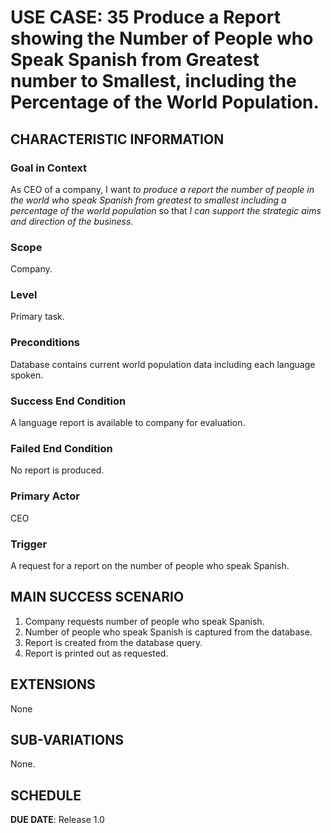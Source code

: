 # USE CASE: 35 Produce a Report showing the Number of People who Speak Spanish from Greatest number to Smallest, including the Percentage of the World Population.

## CHARACTERISTIC INFORMATION

### Goal in Context

As CEO of a company, I want *to produce a report the number of people in the world who speak Spanish from greatest to smallest including a percentage of the world population* so that *I can support the strategic aims and direction of the business.*

### Scope

Company.

### Level

Primary task.

### Preconditions

Database contains current world population data including each language spoken.

### Success End Condition

A language report is available to company for evaluation.

### Failed End Condition

No report is produced.

### Primary Actor

CEO

### Trigger

A request for a report on the number of people who speak Spanish.

## MAIN SUCCESS SCENARIO

1. Company requests number of people who speak Spanish.
2. Number of people who speak Spanish is captured from the database.
3. Report is created from the database query.
4. Report is printed out as requested.

## EXTENSIONS

None

## SUB-VARIATIONS

None.

## SCHEDULE

**DUE DATE**: Release 1.0
